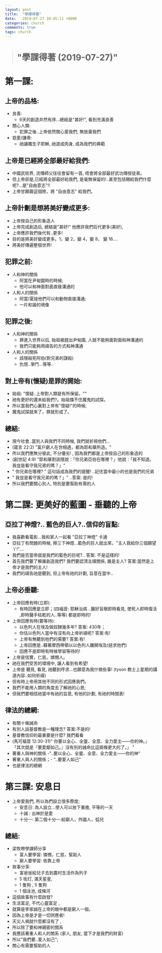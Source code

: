 ```yaml
---
layout: post
title:  "學課得著"
date:   2019-07-27 10:45:11 +0800
categories: church
comments: true
tags: church 
---
```



># "學課得著 (2019-07-27)" 

# 第一課:

## 上帝的品格:
- 良善:
    - 6天的創造井然有序...總結是"甚好!", 看到充滿良善
- 關心人類:
    - 犯罪之後..上帝依然關心愛我們, 無放棄我們
- 慈愛/謙卑:
    - 祂讓獨生子耶穌, 祂道成肉身, 成為我們的典範


## 上帝是已經將全部最好給我們:
- 中國武術界, 流傳師父往往會留有一首, 唔會將全部最好武功傳授徒弟。
- 但上帝卻是,已經將全部最好給我們, 是毫無保留的!..甚至包括賜給我們什麼呢?...是"自由意志"!!
- 上帝甘願霧這個險，將 "自由意志" 給我們。


## 上帝計劃是想將美好變成更多:
- 上帝按自己的形象造人
- 上帝完成創造后,  總結是"甚好!" 他應許我們后代更多(美好),
- 上帝應許我們後代有..更多!
- 目的是將美好變成更多。1，變 2，變 4，變 8， 變 16....
- 將美好傳遍整個世界!

## 犯罪之前:
 - 人和神的關係
    - 阿當在尹甸園時的時候;
    - 他可以和神面對面直接溝通的
 - 人和人的關係
    - 阿當/夏娃他們可以和動物直接溝通;
    - 一片和諧的境像
    
## 犯罪之後:
 - 人和神的關係
    - 罪進入世界以后, 始祖被趕出尹甸園, 人就不能夠面對面和神溝通的
    - 我們只能夠用禱告的方式和神溝通
 - 人和人的關係
    - 該隱殺死阿伯(對兄弟的謀殺)
    - 仇恨..爭鬥...等等..


## 對上帝有(懷疑)是罪的開始:
- 始祖: "懷疑..上帝對人類是有所保留。""
- 祂有更好的還未給我們?。始祖擋不住魔鬼的試探。
- 所以當我們心裏對上帝有"懷疑!"的時候;
- 魔鬼試探就來了，罪就形成了。


## 總結:
- 現今社會..當別人與我們不同時候, 我們就祈視他們...
- (箴言 22:2) "富戶窮人在世相遇，都為耶和華所造。" 
- 所以我們應無分彼此, 不分優劣! , 因為我們都是上帝按自己的形象造的
- (創世記 4:9) "耶和華對該隱說：「你兄弟亞伯在哪裡？」他說：「我不知道。我豈是看守我兄弟的嗎？」" 
- " 你兄弟在哪裡? " 這句話成為我們的提醒! ..記住當中最小的也是我們的兄弟
- " 我豈是看守我兄弟的嗎？」"  ..答案: 是的! 
- 所以我們要關心別人, 特別是要幫助有需的人

# 第二課: 更美好的藍圖 - 垂聽的上帝

## 亞拉丁神燈?.. 藍色的巨人?..信仰的盲點:
- 我喜歡看電影...我和家人一起看 "亞拉丁神燈" 卡通
- 亞拉丁有問題的時候, 擦三下神燈...藍色的巨人就出來，"主人我給你三個願望丫!"....
- 我們是否當帝就是我們的藍色的巨呢?.. 答案: 不是這樣的!
- 首先我們要了解誰創造我們?  我們要認清主樸關係, 誰是主人? 答案:當然是上帝才是我們的主人!
- 我們的禱告祂是聽到, 但上帝有祂的計劃, 旨意在當中..


## 上帝必垂聽:
- 上帝回應有時(立即):
    - 有時回應是立即；(四褔音: 耶穌治病 ..醫好盲眼即時看見, 使死人即時復活 ,即時醫手枯乾的人..等等) 都是即時的!
- 上帝回應有時(要等待):
    - 以色列人在埃及做奴隸幾多年? 答案: 430年；
    - 你估以色列人當中有沒有向上帝祈禱呢?  答案:有! 
    - 上帝有無聽到他們的需要? 答案:有! 
    - 上帝回應是..藉著摩西帶領以以色列人離開埃及(拯求他們)
    - 回應不是即時有時候學習等待的!
- 上帝是信實，仁慈，憐憫人。
- 祂在我們受苦的環境中, 讓人看到有希望!
- 上帝是 聽見, 看見, 祂聽到呼求...也願意為我什做些事! (tyson 教士上星期的講道內容..如何祈禱)
- 但有時上帝用其他不同的形式回應我們。
- 我們不能用人類的角度去了解祂的心思; 
- 但我們要相信祂當中有祂的旨意, 有他的計劃, 有祂的時間表!


## 律法的總網:
- 有關十條誡命
- 有別人話基督教是一種理念? 答案:不是的!
- 基督教信仰的最重要是什麼? 我們看看
- (馬可福音 12:30-31)" 你要以全心、全靈、全意、全力愛主——你的神。』 「其次就是『要愛鄰如己。』沒有別的誡命比這兩條更大的了。」 "
- 著重人與神的關係 -"..要以全心、全靈、全意、全力愛主——你的神"
- 著重人與人的關係；- "..要愛人如己"
- 也是律法的總網



# 第三課: 安息日
- 上帝愛我們, 所以為們設立很多際度; 
    - 安息日:  為人設立...使人可以放下重擔, 平等的一天
    - 十誡 :   出神於是愛
    - 十分一:  第二個十分一:給窮人，外國人，弧兒


## 總結:
- 梁牧帶學課師分享
    - 富人要學習: 憐憫，仁慈，幫助人
    - 窮人要學習: 依靠上帝
- 故事分享:
  - 富爸爸給兒子去到農村生活作為列子
  - 5 街灯, 滿天星星,  
  - 1 隻狗 , 5 隻狗
  - 1 個泳池,  成條河 
- 這個故事有什麼啟發?
- 生活富足, 不代心靈富足 , 
- 就算是李家誠在上帝的眼中都是窮人一個，
- 因為上帝是才是一切供應者!
- 天災人禍就什麼都沒有了 , 
- 所以除了要和神親密的關系
- 我應該著重人和人的關系 (家人, 朋友, 當下才是我們的財富) 
- 所以"我們要..愛人如己";
- 關心有需要幫助的人




